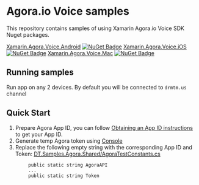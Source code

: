 Agora.io Voice samples
========================================

This repository contains samples of using Xamarin Agora.io Voice SDK Nuget packages.

[Xamarin.Agora.Voice.Android](https://www.nuget.org/packages/Xamarin.Agora.Voice.Android/) [![NuGet Badge](https://buildstats.info/nuget/Xamarin.Agora.Voice.Android)](https://www.nuget.org/packages/Xamarin.Agora.Voice.Android/)
[Xamarin.Agora.Voice.iOS](https://www.nuget.org/packages/Xamarin.Agora.Voice.iOS/) [![NuGet Badge](https://buildstats.info/nuget/Xamarin.Agora.Voice.iOS)](https://www.nuget.org/packages/Xamarin.Agora.Voice.iOS/)
[Xamarin.Agora.Voice.Mac](https://www.nuget.org/packages/Xamarin.Agora.Voice.Mac/) [![NuGet Badge](https://buildstats.info/nuget/Xamarin.Agora.Voice.Mac)](https://www.nuget.org/packages/Xamarin.Agora.Voice.Mac/)


Running samples
---------------

Run app on any 2 devices. By default you will be connected to `drmtm.us` channel


Quick Start
-----------

1. Prepare Agora App ID, you can follow [Obtaining an App ID instructions](https://docs.agora.io/en/2.1.1/product/Video/Agora%20Basics/key_web#app-id-web) to get your App ID.
1. Generate temp Agora token using [Console](https://console.agora.io/)
1. Replace the following empty string with the corresponding App ID and Token:
    [DT.Samples.Agora.Shared/AgoraTestConstants.cs](../Shared/AgoraTestConstants.cs)
```
        public static string AgoraAPI
        ...
        public static string Token
```